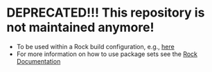 # DEPRECATED!!! This repository is not maintained anymore!

* To be used within a Rock build configuration, e.g., [here](https://github.com/ARC-OPT/buildconf)
* For more information on how to use package sets see the [Rock Documentation](https://www.rock-robotics.org/documentation/index.html)
